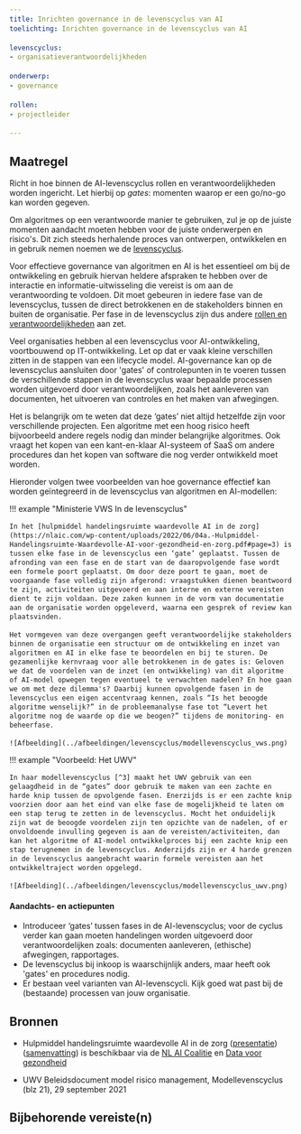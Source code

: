 ```yaml
---
title: Inrichten governance in de levenscyclus van AI
toelichting: Inrichten governance in de levenscyclus van AI

levenscyclus:
- organisatieverantwoordelijkheden

onderwerp:
- governance

rollen:
- projectleider

---
```


<!-- tags -->

## Maatregel

Richt in hoe binnen de AI-levenscyclus rollen en verantwoordelijkheden worden ingericht. 
Let hierbij op _gates_: momenten waarop er een go/no-go kan worden gegeven.

Om algoritmes op een verantwoorde manier te gebruiken, zul je op de juiste momenten aandacht moeten hebben voor de juiste onderwerpen en risico's. Dit zich steeds herhalende proces van ontwerpen, ontwikkelen en in gebruik nemen noemen we de [levenscyclus](https://minbzk.github.io/Algoritmekader/levenscyclus/). 

Voor effectieve governance van algoritmen en AI is het essentieel om bij de ontwikkeling en gebruik hiervan heldere afspraken te hebben over de interactie en informatie-uitwisseling die vereist is om aan de verantwoording te voldoen. 
Dit moet gebeuren in iedere fase van de levenscyclus, tussen de direct betrokkenen en de stakeholders binnen en buiten de organisatie. 
Per fase in de levenscyclus zijn dus andere [rollen en verantwoordelijkheden](rollen-en-verantwoordelijkheden.md) aan zet. 

Veel organisaties hebben al een levenscyclus voor AI-ontwikkeling, voortbouwend op IT-ontwikkeling. 
Let op dat er vaak kleine verschillen zitten in de stappen van een lifecycle model.
AI-governance kan op de levenscyclus aansluiten door 'gates' of controlepunten in te voeren tussen de verschillende stappen in de levenscyclus waar bepaalde processen worden uitgevoerd door verantwoordelijken, zoals het aanleveren van documenten, het uitvoeren van controles en het maken van afwegingen. 

Het is belangrijk om te weten dat deze ‘gates’ niet altijd hetzelfde zijn voor verschillende projecten. 
Een algoritme met een hoog risico heeft bijvoorbeeld andere regels nodig dan minder belangrijke algoritmes. 
Ook vraagt het kopen van een kant-en-klaar AI-systeem of SaaS om andere procedures dan het kopen van software die nog verder ontwikkeld moet worden.

Hieronder volgen twee voorbeelden van hoe governance effectief kan worden geïntegreerd in de levenscyclus van algoritmen en AI-modellen:

!!! example "Ministerie VWS In de levenscyclus"

    In het [hulpmiddel handelingsruimte waardevolle AI in de zorg](https://nlaic.com/wp-content/uploads/2022/06/04a.-Hulpmiddel-Handelingsruimte-Waardevolle-AI-voor-gezondheid-en-zorg.pdf#page=3) is tussen elke fase in de levenscyclus een ‘gate’ geplaatst. Tussen de afronding van een fase en de start van de daaropvolgende fase wordt een formele poort geplaatst. Om door deze poort te gaan, moet de voorgaande fase volledig zijn afgerond: vraagstukken dienen beantwoord te zijn, activiteiten uitgevoerd en aan interne en externe vereisten dient te zijn voldaan. Deze zaken kunnen in de vorm van documentatie aan de organisatie worden opgeleverd, waarna een gesprek of review kan plaatsvinden.

    Het vormgeven van deze overgangen geeft verantwoordelijke stakeholders binnen de organisatie een structuur om de ontwikkeling en inzet van algoritmen en AI in elke fase te beoordelen en bij te sturen. De gezamenlijke kernvraag voor alle betrokkenen in de gates is: Geloven we dat de voordelen van de inzet (en ontwikkeling) van dit algoritme of AI-model opwegen tegen eventueel te verwachten nadelen? En hoe gaan we om met deze dilemma's? Daarbij kunnen opvolgende fasen in de levenscyclus een eigen accentvraag kennen, zoals “Is het beoogde algoritme wenselijk?” in de probleemanalyse fase tot “Levert het algoritme nog de waarde op die we beogen?” tijdens de monitoring- en beheerfase.

    ![Afbeelding](../afbeeldingen/levenscyclus/modellevenscyclus_vws.png)

!!! example "Voorbeeld: Het UWV" 

    In haar modellevenscyclus [^3] maakt het UWV gebruik van een gelaagdheid in de “gates” door gebruik te maken van een zachte en harde knip tussen de opvolgende fasen. Enerzijds is er een zachte knip voorzien door aan het eind van elke fase de mogelijkheid te laten om een stap terug te zetten in de levenscyclus. Mocht het onduidelijk zijn wat de beoogde voordelen zijn ten opzichte van de nadelen, of er onvoldoende invulling gegeven is aan de vereisten/activiteiten, dan kan het algoritme of AI-model ontwikkelproces bij een zachte knip een stap terugnemen in de levenscyclus. Anderzijds zijn er 4 harde grenzen in de levenscyclus aangebracht waarin formele vereisten aan het ontwikkeltraject worden opgelegd.

    ![Afbeelding](../afbeeldingen/levenscyclus/modellevenscyclus_uwv.png)
 
#### Aandachts- en actiepunten
* Introduceer ‘gates’ tussen fases in de AI-levenscyclus; voor de cyclus verder kan gaan moeten handelingen worden uitgevoerd door verantwoordelijken zoals: documenten aanleveren, (ethische) afwegingen, rapportages.
* De levenscyclus bij inkoop is waarschijnlijk anders, maar heeft ook 'gates' en procedures nodig.
* Er bestaan veel varianten van AI-levenscycli. Kijk goed wat past bij de (bestaande) processen van jouw organisatie. 

 
## Bronnen

- Hulpmiddel handelingsruimte waardevolle AI in de zorg ([presentatie](https://nlaic.com/wp-content/uploads/2022/06/04a.-Hulpmiddel-Handelingsruimte-Waardevolle-AI-voor-gezondheid-en-zorg.pdf))([samenvatting](https://nlaic.com/wp-content/uploads/2022/08/NLAIC_AI-Lifecycle-management-in-de-zorg-samenvatting_V1.2.pdf)) is beschikbaar via de [NL AI Coalitie](https://nlaic.com/toepassingsgebied/gezondheid-en-zorg/) en [Data voor gezondheid](https://www.datavoorgezondheid.nl/wegwijzer-ai-in-de-zorg/documenten/publicaties/2021/07/15/hulpmiddel-handelingsruimte-waardevolle-ai-voor-gezondheid)

- UWV Beleidsdocument model risico management, Modellevenscyclus (blz 21), 29 september 2021

## Bijbehorende vereiste(n)

<!-- list_vereisten_on_maatregelen_page -->

